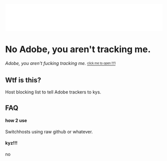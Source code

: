 
![Logo](https://raw.githubusercontent.com/Naymmmm/NoAdobeYouArentTrackingMe/main/AssetContainer/banner.png)


# No Adobe, you aren't tracking me.

*Adobe, you aren't fucking tracking me.*
[<sub><sup>click me to open !!!1</sup></sub>](https://ihatetrackers.pages.dev/)

## Wtf is this?
Host blocking list to tell Adobe trackers to kys.
## FAQ

#### how 2 use

Switchhosts using raw github or whatever.

#### kyz!!!

no

